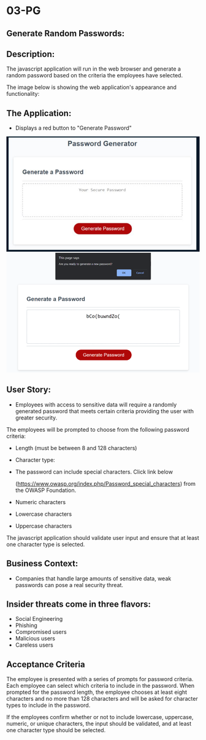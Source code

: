 # 03-PG

## Generate Random Passwords:

## Description:

The javascript application will run in the web browser and generate a random password based on the criteria the employees have selected.

The image below is showing the web application's appearance and functionality:

## The Application:

- Displays a red button to "Generate Password"

<img src="./assets/password generator.jpg" alt ="pic of app" title="Password Generator" />
<img src= "./assets/password generator function.png" alt = "function pic" />

## User Story:

- Employees with access to sensitive data will require a randomly generated password that meets certain criteria providing the user with greater security.

The employees will be prompted to choose from the following password criteria:

- Length (must be between 8 and 128 characters)

- Character type:

- The password can include special characters. Click link below

  (https://www.owasp.org/index.php/Password_special_characters) from the OWASP Foundation.

- Numeric characters

- Lowercase characters

- Uppercase characters

The javascript application should validate user input and ensure that at least one character type is selected.

## Business Context:

- Companies that handle large amounts of sensitive data, weak passwords can pose a real security threat.

## Insider threats come in three flavors:

- Social Engineering
- Phishing
- Compromised users
- Malicious users
- Careless users

## Acceptance Criteria

The employee is presented with a series of prompts for password criteria. Each employee can select which criteria to include in the password. When prompted for the password length, the employee chooses at least eight characters and no more than 128 characters and will be asked for character types to include in the password.

If the employees confirm whether or not to include lowercase, uppercase, numeric, or unique characters, the input should be validated, and at least one character type should be selected.
